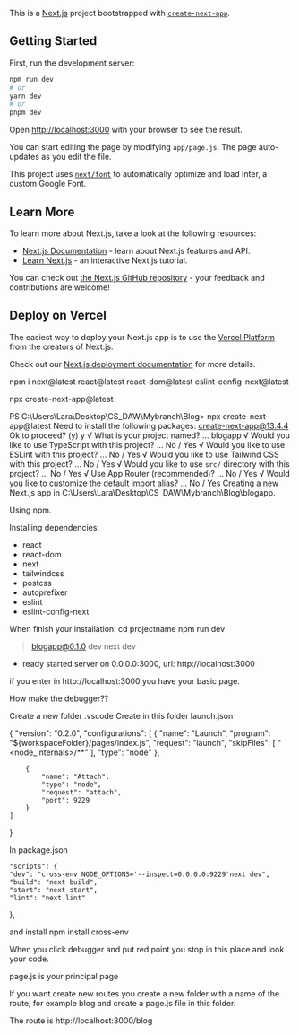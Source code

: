 This is a [Next.js](https://nextjs.org/) project bootstrapped with [`create-next-app`](https://github.com/vercel/next.js/tree/canary/packages/create-next-app).

## Getting Started

First, run the development server:

```bash
npm run dev
# or
yarn dev
# or
pnpm dev
```

Open [http://localhost:3000](http://localhost:3000) with your browser to see the result.

You can start editing the page by modifying `app/page.js`. The page auto-updates as you edit the file.

This project uses [`next/font`](https://nextjs.org/docs/basic-features/font-optimization) to automatically optimize and load Inter, a custom Google Font.

## Learn More

To learn more about Next.js, take a look at the following resources:

- [Next.js Documentation](https://nextjs.org/docs) - learn about Next.js features and API.
- [Learn Next.js](https://nextjs.org/learn) - an interactive Next.js tutorial.

You can check out [the Next.js GitHub repository](https://github.com/vercel/next.js/) - your feedback and contributions are welcome!

## Deploy on Vercel

The easiest way to deploy your Next.js app is to use the [Vercel Platform](https://vercel.com/new?utm_medium=default-template&filter=next.js&utm_source=create-next-app&utm_campaign=create-next-app-readme) from the creators of Next.js.

Check out our [Next.js deployment documentation](https://nextjs.org/docs/deployment) for more details.

npm i next@latest react@latest react-dom@latest eslint-config-next@latest

npx create-next-app@latest

PS C:\Users\Lara\Desktop\CS_DAW\Mybranch\Blog> npx create-next-app@latest
Need to install the following packages:
  create-next-app@13.4.4
Ok to proceed? (y) y
√ What is your project named? ... blogapp
√ Would you like to use TypeScript with this project? ... No / Yes
√ Would you like to use ESLint with this project? ... No / Yes
√ Would you like to use Tailwind CSS with this project? ... No / Yes
√ Would you like to use `src/` directory with this project? ... No / Yes
√ Use App Router (recommended)? ... No / Yes
√ Would you like to customize the default import alias? ... No / Yes
Creating a new Next.js app in C:\Users\Lara\Desktop\CS_DAW\Mybranch\Blog\blogapp.

Using npm.

Installing dependencies:
- react
- react-dom
- next
- tailwindcss
- postcss
- autoprefixer
- eslint
- eslint-config-next

When finish your installation: cd projectname
npm run dev

> blogapp@0.1.0 dev
> next dev

- ready started server on 0.0.0.0:3000, url: http://localhost:3000

if you enter in http://localhost:3000 you have your basic page.


How make the debugger??

Create a new folder .vscode
Create in this folder launch.json

{
    "version": "0.2.0",
    "configurations": [
        {
            "name": "Launch",
            "program": "${workspaceFolder}/pages/index.js",
            "request": "launch",
            "skipFiles": [
                "<node_internals>/**"
            ],
            "type": "node"
        },
    
        {
            "name": "Attach",
            "type": "node",
            "request": "attach",
            "port": 9229
        }
    ]  
  }

  In package.json

    "scripts": {
    "dev": "cross-env NODE_OPTIONS='--inspect=0.0.0.0:9229'next dev",
    "build": "next build",
    "start": "next start",
    "lint": "next lint"
  },

  and install npm install cross-env

  When you click debugger and put red point you stop in this place and look your code.

  page.js is your principal page

  If you want create new routes you create a new folder with a name of the route, for example blog and create a page.js file in this folder.

  The route is http://localhost:3000/blog





